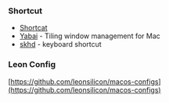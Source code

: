 ### Shortcut
- [Shortcat](https://shortcat.app/)
- [Yabai](https://github.com/koekeishiya/yabai?tab=readme-ov-file) - Tiling window management for Mac
- [skhd](https://github.com/koekeishiya/skhd/blob/master/examples/skhdrc) - keyboard shortcut

### Leon Config
[https://github.com/leonsilicon/macos-configs](https://github.com/leonsilicon/macos-configs)